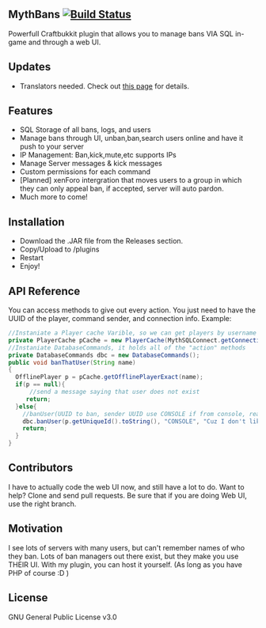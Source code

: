 ## MythBans [![Build Status](https://travis-ci.org/MythTheWolf/MythBans-JavaPlugin.svg?branch=master)](https://travis-ci.org/MythTheWolf/MythBans-JavaPlugin)

Powerfull Craftbukkit plugin that allows you to manage bans VIA SQL in-game and through a web UI.

## Updates
* Translators needed. Check out [this page](https://github.com/MythTheWolf/MythBans-JavaPlugin/blob/master/TRANSLATE.md) for details.
## Features

* SQL Storage of all bans, logs, and users
* Manage bans through UI, unban,ban,search users online and have it push to your server
* IP Management: Ban,kick,mute,etc supports IPs
* Manage Server messages & kick messages
* Custom permissions for each command
* [Planned] xenForo intergration that moves users to a group in which they can only appeal ban, if accepted, server will auto pardon.
* Much more to come!

## Installation

* Download the .JAR file from the Releases section. 
* Copy/Upload to /plugins
* Restart
* Enjoy!

## API Reference

You can access methods to give out every action. You just need to have the UUID of the player, command sender, and connection info.
Example:
```java
//Instaniate a Player cache Varible, so we can get players by username
private PlayerCache pCache = new PlayerCache(MythSQLConnect.getConnection());
//Instaniate DatabaseCommands, it holds all of the "action" methods
private DatabaseCommands dbc = new DatabaseCommands();
public void banThatUser(String name)
{
  OfflinePlayer p = pCache.getOfflinePlayerExact(name);
  if(p == null){
      //send a message saying that user does not exist
     return;
  }else{
    //banUser(UUID to ban, sender UUID use CONSOLE if from console, reason)
    dbc.banUser(p.getUniqueId().toString(), "CONSOLE", "Cuz I don't like you");
    return;
  }
}
```
## Contributors
I have to actually code the web UI now, and still have a lot to do. Want to help? Clone and send pull requests. Be sure that if you are doing Web UI, use the right branch.
## Motivation
I see lots of servers with many users, but can't remember names of who they ban. Lots of ban managers out there exist, but they make you use THEIR UI.
With my plugin, you can host it yourself. (As long as you have PHP of course :D )
## License

GNU General Public License v3.0
